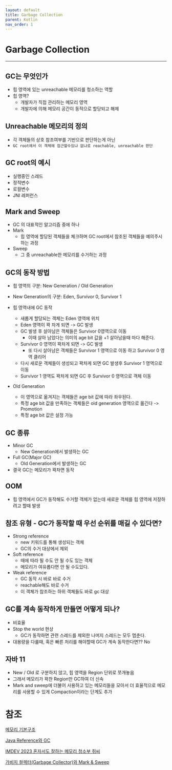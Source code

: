 ```yaml
---
layout: default
title: Garbage Collection
parent: Kotlin
nav_order: 1
---
```


# Garbage Collection

---

## GC는 무엇인가

- 힙 영역에 있는 unreachable 메모리를 청소하는 역할
- 힙 영역?
    - 개발자가 직접 관리하는 메모리 영역
    - 개발자에 의해 메모리 공간이 동적으로 할당되고 해제

## Unreachable 메모리의 정의

- 각 객체들의 상호 참조여부를 기반으로 판단하는게 아닌
- `GC root에서 이 객체에 접근할수있냐 없냐로 reachable, unreachable 판단`

## GC root의 예시

- 실행중인 스레드
- 정적변수
- 로컬변수
- JNI 레퍼런스

## Mark and Sweep

- GC 의 대표적인 알고리즘 중에 하나
- Mark
    - 힙 영역에 할당된 객체들을 체크하며 GC root에서 참조된 객체들을 예의주시 하는 과정
- Sweep
    - 그 중 unreachable한 메모리를 수거하는 과정

## GC의 동작 방법

- 힙 영역의 구분: New Generation / Old Generation
- New Generation의 구분: Eden, Survivor 0, Survivor 1
- 힙 영역내에 GC 동작
    - 새롭게 할당되는 객체는 Eden 영역에 위치
    - Eden 영역이 꽉 차게 되면 -> GC 발생
    - GC 발생 후 살아남은 객체들은 Survivor 0영역으로 이동
        - 이때 살아 남았다는 의미의 age bit 값을 +1 살아남을때 마다 해준다.
    - Survivor 0 영역이 꽉차게 되면 -> GC 발생
        - 또 다시 살아남은 객체들은 Survivor 1 영역으로 이동 하고 Survivor 0 영역 클리어
    - 다시 새로운 객체들이 생성되고 꽉차게 되면 GC 발생후 Survivor 1 영역으로 이동
    - Survivor 1 영역도 꽉차게 되면 GC 후 Survivor 0 영역으로 객체 이동

- Old Generation
    - 이 영역으로 옮겨지는 객체들은 age bit 값에 따라 좌우된다.
    - 특정 age bit 값을 만족하는 객체들은 old generation 영역으로 옮긴다 -> Promotion
    - 특정 age bit 값은 설정 가능

## GC 종류

- Minor GC
    - New Generation에서 발생하는 GC
- Full GC(Major GC)
    - Old Generation에서 발생하는 GC
- 결국 GC는 메모리가 꽉차면 동작

## OOM

- 힙 영역에서 GC가 동작해도 수거할 객체가 없는데 새로운 객체를 힙 영역에 저장하려고 할때 발생

## 참조 유형 - GC가 동작할 때 우선 순위를 매길 수 있다면?

- Strong reference
    - new 키워드를 통해 생성되는 객체
    - GC의 수거 대상에서 제외
- Soft reference
    - 때에 따라 될 수도 안 될 수도 있는 객체
    - 메모리가 여유롭다면 안 될 수도있다.
- Weak reference
    - GC 동작 시 바로 바로 수거
    - reachable해도 바로 수거
    - 이 객체가 참조하는 하위 객체들도 바로 gc 대상

## GC를 계속 동작하게 만들면 어떻게 되나?

- 비효율
- Stop the world 현상
  - GC가 동작하면 관련 스레드를 제외한 나머지 스레드는 모두 멈춘다.
- 대용량을 다룰때, 혹은 빠른 처리를 해야할때 GC가 계속 동작한다면?? No

## 자바 11
- New / Old 로 구분하지 않고, 힙 영역을 Region 단위로 쪼개놓음
- 그래서 메모리가 꽉찬 Region만 GC하여 더 신속
- Mark and sweep에 더불어 사용하고 있는 메모리들을 모아서 더 효율적으로 메모리를 사용할 수 있게 Compaction이라는 단계도 추가



# 참조

[메모리 기본구조](http://www.tcpschool.com/c/c_memory_structure)

[Java Reference와 GC](https://d2.naver.com/helloworld/329631)

[IMDEV 2023 혼자서도 잘하는 메모리 청소부 쥐씨](https://www.youtube.com/watch?v=F4lWAWOTXyg)

[가비지 컬렉터(Garbage Collector)와 Mark & Sweep](https://imasoftwareengineer.tistory.com/103)
